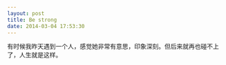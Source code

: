 ```yaml
---
layout: post
title: Be strong
date: 2014-03-04 17:53:30
---
```


有时候我昨天遇到一个人，感觉她非常有意思，印象深刻。但后来就再也碰不上了，人生就是这样。
